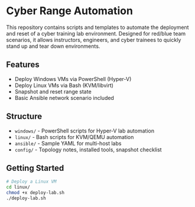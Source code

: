 # Cyber Range Automation

This repository contains scripts and templates to automate the deployment and reset of a cyber training lab environment. Designed for red/blue team scenarios, it allows instructors, engineers, and cyber trainees to quickly stand up and tear down environments.

## Features

- Deploy Windows VMs via PowerShell (Hyper-V)
- Deploy Linux VMs via Bash (KVM/libvirt)
- Snapshot and reset range state
- Basic Ansible network scenario included

## Structure

- `windows/` - PowerShell scripts for Hyper-V lab automation
- `linux/` - Bash scripts for KVM/QEMU automation
- `ansible/` - Sample YAML for multi-host labs
- `config/` - Topology notes, installed tools, snapshot checklist

## Getting Started

```bash
# Deploy a Linux VM
cd linux/
chmod +x deploy-lab.sh
./deploy-lab.sh
